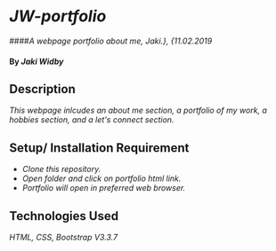 # _JW-portfolio_

####_A webpage portfolio about me, Jaki.}, {11.02.2019_

#### By _**Jaki Widby**_

## Description

_This webpage inlcudes an about me section, a portfolio of my work, a hobbies section, and a let's connect section._

## Setup/ Installation Requirement

* _Clone this repository._
* _Open folder and click on portfolio html link._
* _Portfolio will open in preferred web browser._

## Technologies Used

_HTML, CSS, Bootstrap V3.3.7_
